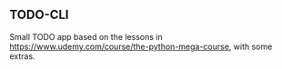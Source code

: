 ## TODO-CLI

Small TODO app based on the lessons in https://www.udemy.com/course/the-python-mega-course, with some extras.
